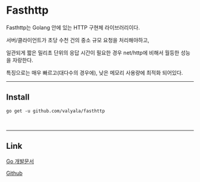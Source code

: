 # Fasthttp 

Fasthttp는 Golang 안에 있는 HTTP 구현체 라이브러리이다. 

서버/클라이언트가 초당 수천 건의 중소 규모 요청을 처리해야하고, 

일관되게 짧은 밀리초 단위의 응답 시간이 필요한 경우 net/http에 비해서 월등한 성능을 자랑한다. 

특징으로는 매우 빠르고(대다수의 경우에), 낮은 메모리 사용량에 최적화 되어있다.

---

## Install

```shell
go get -u github.com/valyala/fasthttp
```

<br />

---

## Link

[Go 개발문서](https://pkg.go.dev/github.com/valyala/fasthttp)

[Github](https://github.com/valyala/fasthttp)




